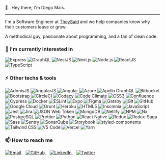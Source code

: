 👋&nbsp;&nbsp;&nbsp;Hey there, I'm Diego Mais.

---

I'm a Software Engineer at [TheySaid](https://www.theysaid.io) and we help companies know why their customers leave or grow.

A methodical guy, passionate about programming, and a fan of clean code.

### 🔭 I'm currently interested in

![Express](https://img.shields.io/badge/-Express-000?style=for-the-badge&logo=express&logoColor=fff)
![GraphQL](https://img.shields.io/badge/-GraphQL-e10098?style=for-the-badge&logo=graphql&logoColor=fff)
![NestJS](https://img.shields.io/badge/-NestJS-000?style=for-the-badge&logo=nestjs&logoColor=e0234e)
![Next.js](https://img.shields.io/badge/-Next.js-000?style=for-the-badge&logo=next.js&logoColor=fff)
![Node.js](https://img.shields.io/badge/-Node.js-339933?style=for-the-badge&logo=node.js&logoColor=fff)
![ReactJS](https://img.shields.io/badge/-ReactJS-20232a?style=for-the-badge&logo=react&logoColor=00c8ff)
![TypeScript](https://img.shields.io/badge/-TypeScript-3178C6?style=for-the-badge&logo=typescript&logoColor=fff)

### ⚡ Other techs & tools

![AdonisJS](https://img.shields.io/badge/-AdonisJS-220052?style=for-the-badge&logo=adonisjs&logoColor=fff)
![AngularJS](https://img.shields.io/badge/-AngularJS-e23237?style=for-the-badge&logo=angularjs&logoColor=fff)
![Angular](https://img.shields.io/badge/-Angular-dd0031?style=for-the-badge&logo=angular&logoColor=fff)
![Azure](https://img.shields.io/badge/-Azure-0089d6?style=for-the-badge&logo=microsoft-azure&logoColor=fff)
![Apollo GraphQL](https://img.shields.io/badge/-Apollo%20GraphQL-311c87?style=for-the-badge&logo=apollo-graphql&logoColor=fff)
![Bitbucket](https://img.shields.io/badge/-Bitbucket-0052cc?style=for-the-badge&logo=bitbucket&logoColor=fff)
![Bootstrap](https://img.shields.io/badge/-Bootstrap-7952b3?style=for-the-badge&logo=bootstrap&logoColor=fff)
![CircleCI](https://img.shields.io/badge/-CircleCI-343434?style=for-the-badge&logo=circleci&logoColor=fff)
![Codacy](https://img.shields.io/badge/-Codacy-222f29?style=for-the-badge&logo=codacy&logoColor=fff)
![Code Climate](https://img.shields.io/badge/-Code%20Climate-000?style=for-the-badge&logo=code-climate&logoColor=fff)
![CSS3](https://img.shields.io/badge/-CSS3-1572b6?style=for-the-badge&logo=css3&logoColor=fff)
![Confluence](https://img.shields.io/badge/-Confluence-172b4d?style=for-the-badge&logo=confluence&logoColor=fff)
![Cypress](https://img.shields.io/badge/-Cypress-17202C?style=for-the-badge&logo=cypress&logoColor=fff)
![Docker](https://img.shields.io/badge/-Docker-2496ED?style=for-the-badge&logo=docker&logoColor=fff)
![ESLint](https://img.shields.io/badge/-ESLint-4B32C3?style=for-the-badge&logo=eslint&logoColor=fff)
![Expo](https://img.shields.io/badge/-Expo-000020?style=for-the-badge&logo=expo&logoColor=fff)
![Figma](https://img.shields.io/badge/-Figma-f24e1e?style=for-the-badge&logo=figma&logoColor=fff)
![Gatsby](https://img.shields.io/badge/-Gatsby-663399?style=for-the-badge&logo=gatsby&logoColor=fff)
![Git](https://img.shields.io/badge/-Git-f05032?style=for-the-badge&logo=git&logoColor=fff)
![GitHub](https://img.shields.io/badge/-GitHub-181717?style=for-the-badge&logo=github&logoColor=fff)
![Google Cloud](https://img.shields.io/badge/-Google%20Cloud-4285F4?style=for-the-badge&logo=googlecloud&logoColor=fff)
![Grunt](https://img.shields.io/badge/-Grunt-fba919?style=for-the-badge&logo=grunt&logoColor=453015)
![Heroku](https://img.shields.io/badge/-Heroku-430098?style=for-the-badge&logo=heroku&logoColor=fff)
![HTML5](https://img.shields.io/badge/-HTML5-e34f26?style=for-the-badge&logo=html5&logoColor=fff)
![Insomnia](https://img.shields.io/badge/-Insomnia-5849be?style=for-the-badge&logo=insomnia&logoColor=fff)
![JavaScript](https://img.shields.io/badge/-JavaScript-f7df1e?style=for-the-badge&logo=javascript&logoColor=181818)
![Jest](https://img.shields.io/badge/-Jest-c21325?style=for-the-badge&logo=jest&logoColor=fff)
![Jira](https://img.shields.io/badge/-Jira-0052cc?style=for-the-badge&logo=jira&logoColor=fff)
![JSON Web Token](https://img.shields.io/badge/-JSON%20Web%20Token-000?style=for-the-badge&logo=json-web-tokens&logoColor=fff)
![MongoDB](https://img.shields.io/badge/-MongoDB-f5f6f7?style=for-the-badge&logo=mongodb&logoColor=47a248)
![Netlify](https://img.shields.io/badge/-Netlify-00c7b7?style=for-the-badge&logo=netlify&logoColor=fff)
![NPM](https://img.shields.io/badge/-NPM-f2f2f2?style=for-the-badge&logo=npm&logoColor=cb3837)
![Nx](https://img.shields.io/badge/-Nx-143055?style=for-the-badge&logo=nx&logoColor=fff)
![PostgreSQL](https://img.shields.io/badge/-PostgreSQL-336791?style=for-the-badge&logo=postgresql&logoColor=fff)
![Prettier](https://img.shields.io/badge/-Prettier-f7b93e?style=for-the-badge&logo=prettier&logoColor=000)
![Python](https://img.shields.io/badge/-Python-3776ab?style=for-the-badge&logo=python&logoColor=fff)
![React Native](https://img.shields.io/badge/-React%20Native-61dafb?style=for-the-badge&logo=react&logoColor=282c34)
![Redux](https://img.shields.io/badge/-Redux-764abc?style=for-the-badge&logo=redux&logoColor=fff)
![Redux-Saga](https://img.shields.io/badge/-Redux--Saga-999999?style=for-the-badge&logo=redux-saga&logoColor=000)
![Sass](https://img.shields.io/badge/-Sass-cc6699?style=for-the-badge&logo=sass&logoColor=fff)
![Sentry](https://img.shields.io/badge/-Sentry-362d59?style=for-the-badge&logo=sentry&logoColor=fff)
![SonarQube](https://img.shields.io/badge/-SonarQube-4e9bcd?style=for-the-badge&logo=sonarqube&logoColor=fff)
![Storybook](https://img.shields.io/badge/-Storybook-ff4785?style=for-the-badge&logo=storybook&logoColor=fff)
![styled-components](https://img.shields.io/badge/-styled--components-db7093?style=for-the-badge&logo=styled-components&logoColor=fff)
![Tailwind CSS](https://img.shields.io/badge/-Tailwind%20CSS-38b2ac?style=for-the-badge&logo=tailwind-css&logoColor=fff)
![VS Code](https://img.shields.io/badge/-VS%20Code-007acc?style=for-the-badge&logo=visual-studio-code&logoColor=fff)
![Vercel](https://img.shields.io/badge/-Vercel-000?style=for-the-badge&logo=vercel&logoColor=fff)
![Yarn](https://img.shields.io/badge/-Yarn-2C8ebb?style=for-the-badge&logo=yarn&logoColor=fff)

### 📫 How to reach me

<p>
  <a href="mailto:diegomais.pro@gmail.com">
    <img src="https://img.shields.io/badge/Email-diegomais.pro%40gmail.com-d14836?logo=gmail&style=for-the-badge" alt="Email">
  </a>
  &nbsp;&nbsp;
  <a href="https://github.com/diegomais">
    <img src="https://img.shields.io/badge/GitHub-diegomais-181717?logo=github&style=for-the-badge" alt="GitHub">
  </a>
  &nbsp;&nbsp;
  <a href="https://www.linkedin.com/in/diegomais">
    <img src="https://img.shields.io/badge/LinkedIn-diegomais-0077b5?logo=linkedin&style=for-the-badge" alt="LinkedIn">
  </a>
  &nbsp;&nbsp;
  <a href="https://twitter.com/diegomais">
    <img src="https://img.shields.io/badge/Twitter-%40diegomais-1DA1F2?logo=twitter&style=for-the-badge" alt="Twitter">
  </a>
</p>

<!--
**diegomais/diegomais** is a ✨ _special_ ✨ repository because its `README.md` (this file) appears on your GitHub profile.

Here are some ideas to get you started:

- 🔭 I’m currently working on ...
- 🌱 I’m currently learning ...
- 👯 I’m looking to collaborate on ...
- 🤔 I’m looking for help with ...
- 💬 Ask me about ...
- 📫 How to reach me: ...
- 😄 Pronouns: ...
- ⚡ Fun fact: ...
  -->
